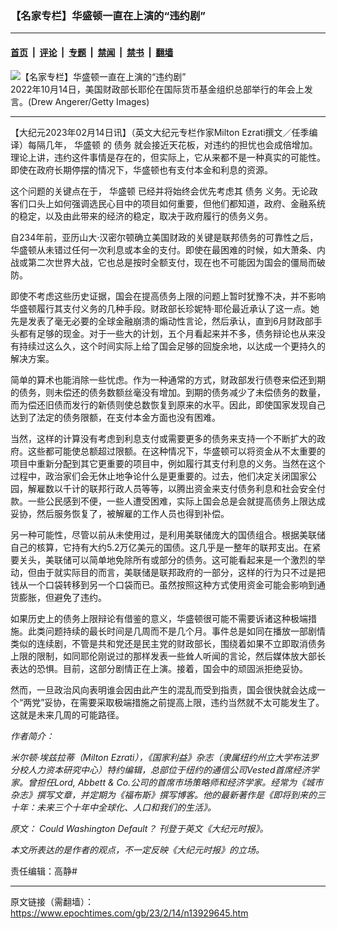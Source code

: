 ### 【名家专栏】华盛顿一直在上演的“违约剧”

---

#### [首页](../../../..?n13929645) &nbsp;|&nbsp; [评论](../../../../../epoch-comment?n13929645) &nbsp;|&nbsp; [专题](../../../../../epoch-special?n13929645) &nbsp;|&nbsp; [禁闻](../../../../../epoch-news?n13929645) &nbsp;|&nbsp; [禁书](../../../../../books?n13929645) &nbsp;|&nbsp; [翻墙](https://github.com/gfw-breaker/nogfw/blob/master/README.md?n13929645)


<div><img alt="【名家专栏】华盛顿一直在上演的“违约剧”" class="attachment-djy_600_400 size-djy_600_400 wp-post-image" src="https://i.epochtimes.com/assets/uploads/2023/02/id13929646-GettyImages-1243965195-600x400.jpg"/>
<div class="caption">
 2022年10月14日，美国财政部长耶伦在国际货币基金组织总部举行的年会上发言。(Drew Angerer/Getty Images)
</div></div><hr/><div class="post_content" id="artbody" itemprop="articleBody">
 <!-- article content begin -->
 <p>
  【大纪元2023年02月14日讯】（英文大纪元专栏作家Milton Ezrati撰文／任季编译）每隔几年，
  <ok href="https://www.epochtimes.com/gb/tag/%E5%8D%8E%E7%9B%9B%E9%A1%BF.html">
   华盛顿
  </ok>
  的
  <ok href="https://www.epochtimes.com/gb/tag/%E5%80%BA%E5%8A%A1.html">
   债务
  </ok>
  就会接近天花板，对违约的担忧也会成倍增加。理论上讲，违约这件事情是存在的，但实际上，它从来都不是一种真实的可能性。即使在政府长期停摆的情况下，华盛顿也有支付本金和利息的资源。
 </p>
 <p>
  这个问题的关键点在于，
  <ok href="https://www.epochtimes.com/gb/tag/%E5%8D%8E%E7%9B%9B%E9%A1%BF.html">
   华盛顿
  </ok>
  已经并将始终会优先考虑其
  <ok href="https://www.epochtimes.com/gb/tag/%E5%80%BA%E5%8A%A1.html">
   债务
  </ok>
  义务。无论政客们口头上如何强调选民心目中的项目如何重要，但他们都知道，政府、金融系统的稳定，以及由此带来的经济的稳定，取决于政府履行的债务义务。
 </p>
 <p>
  自234年前，亚历山大‧汉密尔顿确立美国财政的关键是联邦债务的可靠性之后，华盛顿从未错过任何一次利息或本金的支付。即使在最困难的时候，如大萧条、内战或第二次世界大战，它也总是按时全额支付，现在也不可能因为国会的僵局而破防。
 </p>
 <p>
  即使不考虑这些历史证据，国会在提高债务上限的问题上暂时犹豫不决，并不影响华盛顿履行其支付义务的几种手段。财政部长珍妮特‧耶伦最近承认了这一点。她先是发表了毫无必要的全球金融崩溃的煽动性言论，然后承认，直到6月财政部手头都有足够的现金。对于一些大的计划，五个月看起来并不多，债务辩论也从来没有持续过这么久，这个时间实际上给了国会足够的回旋余地，以达成一个更持久的解决方案。
 </p>
 <p>
  简单的算术也能消除一些忧虑。作为一种通常的方式，财政部发行债卷来偿还到期的债务，则未偿还的债务数额丝毫没有增加。到期的债务减少了未偿债务的数量，而为偿还旧债而发行的新债则使总数恢复到原来的水平。因此，即使国家发现自己达到了法定的债务限额，在支付本金方面也没有困难。
 </p>
 <p>
  当然，这样的计算没有考虑到利息支付或需要更多的债务来支持一个不断扩大的政府。这些都可能使总额超过限额。在这种情况下，华盛顿可以将资金从不太重要的项目中重新分配到其它更重要的项目中，例如履行其支付利息的义务。当然在这个过程中，政治家们会无休止地争论什么是更重要的。过去，他们决定关闭国家公园，解雇数以千计的联邦行政人员等等，以腾出资金来支付债务利息和社会安全付款。一些公民感到不便，一些人遭受困难，实际上国会总是会就提高债务上限达成妥协，然后服务恢复了，被解雇的工作人员也得到补偿。
 </p>
 <p>
  另一种可能性，尽管以前从未使用过，是利用美联储庞大的国债组合。根据美联储自己的核算，它持有大约5.2万亿美元的国债。这几乎是一整年的联邦支出。在紧要关头，美联储可以简单地免除所有或部分的债务。这可能看起来是一个激烈的举动，但由于就实际目的而言，美联储是联邦政府的一部分，这样的行为只不过是把钱从一个口袋转移到另一个口袋而已。虽然按照这种方式使用资金可能会影响到通货膨胀，但避免了违约。
 </p>
 <p>
  如果历史上的债务上限辩论有借鉴的意义，华盛顿很可能不需要诉诸这种极端措施。此类问题持续的最长时间是几周而不是几个月。事件总是如同在播放一部剧情类似的连续剧，不管是共和党还是民主党的财政部长，围绕着如果不立即取消债务上限的限制，如同耶伦刚说过的那样发表一些耸人听闻的言论，然后媒体放大部长表达的恐惧。目前，这部分剧情正在上演。接着，国会中的顽固派拒绝妥协。
 </p>
 <p>
  然而，一旦政治风向表明谁会因由此产生的混乱而受到指责，国会很快就会达成一个“两党”妥协，在需要采取极端措施之前提高上限，违约当然就不太可能发生了。这就是未来几周的可能路径。
 </p>
 <p>
  <em>
   作者简介：
  </em>
 </p>
 <p>
  <em>
   米尔顿‧埃兹拉蒂（Milton Ezrati），《国家利益》杂志（隶属纽约州立大学布法罗分校人力资本研究中心）特约编辑，总部位于纽约的通信公司Vested首席经济学家。曾担任Lord, Abbett &amp; Co.公司的首席市场策略师和经济学家。经常为《城市杂志》撰写文章，并定期为《福布斯》撰写博客。他的最新著作是《即将到来的三十年：未来三个十年中全球化、人口和我们的生活》。
  </em>
 </p>
 <p>
  <em>
   原文：
   <ok href="https://www.theepochtimes.com/could-washington-default_5048615.html">
    Could Washington Default？
   </ok>
   刊登于英文《大纪元时报》。
  </em>
 </p>
 <p>
  <em>
   本文所表达的是作者的观点，不一定反映《大纪元时报》的立场。
  </em>
 </p>
 <p>
  责任编辑：高静#
 </p>
 <!-- article content end -->
 <div id="below_article_ad">
 </div>
</div>


---

原文链接（需翻墙）：https://www.epochtimes.com/gb/23/2/14/n13929645.htm